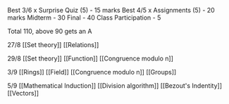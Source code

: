 Best 3/6 x Surprise Quiz (5) - 15 marks
Best 4/5 x Assignments (5) - 20 marks
Midterm - 30
Final - 40
Class Participation - 5

Total 110, above 90 gets an A

27/8
[[Set theory]]
[[Relations]]

29/8
[[Set theory]]
[[Function]]
[[Congruence modulo n]]

3/9
[[Rings]]
[[Field]]
[[Congruence modulo n]]
[[Groups]]

5/9
[[Mathematical Induction]]
[[Division algorithm]]
[[Bezout's Indentity]]
[[Vectors]]
